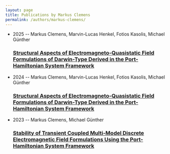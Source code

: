 ```yaml
---
layout: page
title: Publications by Markus Clemens
permalink: /authors/markus-clemens/
---
```


<ul class="post-list">
<li><span class='post-meta'>2025 -- Markus Clemens, Marvin-Lucas Henkel, Fotios Kasolis, Michael Günther</span><h3><a class='post-link' href='../../structural-aspects-of-electromagneto-quasistatic-field-formulations-of-darwin-type-derived-in-the-port-hamiltonian-system-framework-journal'>Structural Aspects of Electromagneto-Quasistatic Field Formulations of Darwin-Type Derived in the Port-Hamiltonian System Framework</a></h3></li>
<li><span class='post-meta'>2024 -- Markus Clemens, Marvin-Lucas Henkel, Fotios Kasolis, Michael Günther</span><h3><a class='post-link' href='../../structural-aspects-of-electromagneto-quasistatic-field-formulations-of-darwin-type-derived-in-the-port-hamiltonian-system-framework'>Structural Aspects of Electromagneto-Quasistatic Field Formulations of Darwin-Type Derived in the Port-Hamiltonian System Framework</a></h3></li>
<li><span class='post-meta'>2023 -- Markus Clemens, Michael Günther</span><h3><a class='post-link' href='../../stability-of-transient-coupled-multi-model-discrete-electromagnetic-field-formulations-using-the-port-hamiltonian-system-framework'>Stability of Transient Coupled Multi-Model Discrete Electromagnetic Field Formulations Using the Port-Hamiltonian System Framework</a></h3></li>

</ul>
